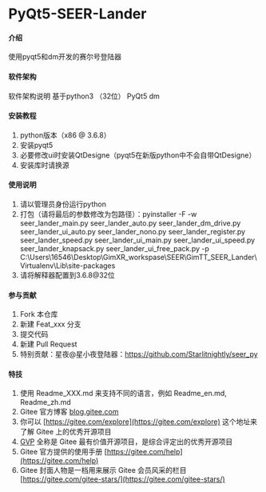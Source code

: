 # PyQt5-SEER-Lander

#### 介绍
使用pyqt5和dm开发的赛尔号登陆器

#### 软件架构
软件架构说明
基于python3 （32位）
PyQt5
dm

#### 安装教程

1.  python版本（x86 @ 3.6.8）
2.  安装pyqt5
3.  必要修改ui时安装QtDesigne（pyqt5在新版python中不会自带QtDesigne）
4.  安装库时请换源

#### 使用说明

1.  请以管理员身份运行python
2.  打包（请将最后的参数修改为包路径）：pyinstaller -F -w seer_lander_main.py seer_lander_auto.py seer_lander_dm_drive.py seer_lander_ui_auto.py seer_lander_nono.py seer_lander_register.py seer_lander_speed.py seer_lander_ui_main.py seer_lander_ui_speed.py seer_lander_knapsack.py seer_lander_ui_free_pack.py -p C:\Users\16546\Desktop\GimXR_workspase\SEER\GimTT_SEER_Lander\Virtualenv\Lib\site-packages
3.  请将解释器配置到3.6.8@32位

#### 参与贡献

1.  Fork 本仓库
2.  新建 Feat_xxx 分支
3.  提交代码
4.  新建 Pull Request
5.  特别贡献：星夜@星小夜登陆器：https://github.com/Starlitnightly/seer_py


#### 特技

1.  使用 Readme\_XXX.md 来支持不同的语言，例如 Readme\_en.md, Readme\_zh.md
2.  Gitee 官方博客 [blog.gitee.com](https://blog.gitee.com)
3.  你可以 [https://gitee.com/explore](https://gitee.com/explore) 这个地址来了解 Gitee 上的优秀开源项目
4.  [GVP](https://gitee.com/gvp) 全称是 Gitee 最有价值开源项目，是综合评定出的优秀开源项目
5.  Gitee 官方提供的使用手册 [https://gitee.com/help](https://gitee.com/help)
6.  Gitee 封面人物是一档用来展示 Gitee 会员风采的栏目 [https://gitee.com/gitee-stars/](https://gitee.com/gitee-stars/)
